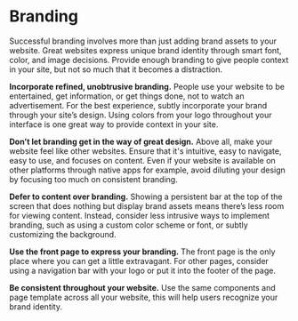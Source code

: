 # Branding
Successful branding involves more than just adding brand assets to your website. Great websites express unique brand identity through smart font, color, and image decisions. Provide enough branding to give people context in your site, but not so much that it becomes a distraction.

**Incorporate refined, unobtrusive branding.** People use your website to be entertained, get information, or get things done, not to watch an advertisement. For the best experience, subtly incorporate your brand through your site’s design. Using colors from your logo throughout your interface is one great way to provide context in your site.

**Don’t let branding get in the way of great design.** Above all, make your website feel like other websites. Ensure that it's intuitive, easy to navigate, easy to use, and focuses on content. Even if your website is available on other platforms through native apps for example, avoid diluting your design by focusing too much on consistent branding.

**Defer to content over branding.** Showing a persistent bar at the top of the screen that does nothing but display brand assets means there’s less room for viewing content. Instead, consider less intrusive ways to implement branding, such as using a custom color scheme or font, or subtly customizing the background.

**Use the front page to express your branding.** The front page is the only place where you can get a little extravagant. For other pages, consider using a navigation bar with your logo or put it into the footer of the page.

**Be consistent throughout your website.** Use the same components and page template across all your website, this will help users recognize your brand identity.